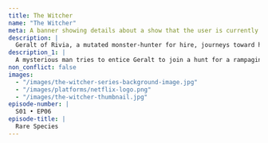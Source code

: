 ```yaml
---
title: The Witcher
name: "The Witcher"
meta: A banner showing details about a show that the user is currently watching.
description: |
  Geralt of Rivia, a mutated monster-hunter for hire, journeys toward his destiny in a turbulent world where people often prove more wicked than beasts.
description_1: |
  A mysterious man tries to entice Geralt to join a hunt for a rampaging dragon, a quest that attracts a familiar face. Ciri questions who she can trust.
non_conflict: false
images:
  - "/images/the-witcher-series-background-image.jpg"
  - "/images/platforms/netflix-logo.png"
  - "/images/the-witcher-thumbnail.jpg"
episode-number: |
  S01 • EP06
episode-title: |
  Rare Species
---
```

